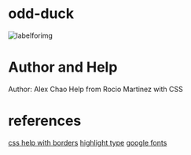 # odd-duck

![labelforimg](url)

# Author and Help
Author: Alex Chao
Help from Rocio Martinez with CSS

# references

[css help with borders](https://developer.mozilla.org/en-US/docs/Web/CSS/border )
[highlight type](https://www.scaler.com/topics/css-highlight-text/)
[google fonts](https://fonts.google.com/specimen/Permanent+Marker/tester?category=Handwriting)
